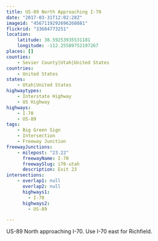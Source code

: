 ```yaml
---
title: US-89 North Approaching I-70
date: "2017-03-31T12:02:28Z"
imageid: "4567119292696260881"
flickrid: "33684773251"
location:
    latitude: 38.59253935531181
    longitude: -112.25589752197267
places: []
counties:
    - Sevier County|Utah|United States
countries:
    - United States
states:
    - Utah|United States
highwaytypes:
    - Interstate Highway
    - US Highway
highways:
    - I-70
    - US-89
tags:
    - Big Green Sign
    - Intersection
    - Freeway Junction
freewayJunctions:
    - milepost: "23.22"
      freewayName: I-70
      freewaySlug: i70-utah
      description: Exit 23
intersections:
    - overlap1: null
      overlap2: null
      highways1:
        - I-70
      highways2:
        - US-89

---
```

US-89 North approaching I-70.  Use I-70 east for Richfield.